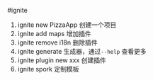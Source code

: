 #ignite

1. ignite new PizzaApp 创建一个项目
2. ignite add maps 增加插件
3. ignite remove i18n 删除插件
4. ignite generate 生成器，通过`--help` 查看更多
5. ignite plugin new xxx 创建插件
6. ignite spork 定制模板